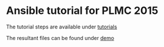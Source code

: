 [tutorials]: tutorial 
[demo]: demo

Ansible tutorial for PLMC 2015
==============================

The tutorial steps are available under [tutorials]

The resultant files can be found under [demo]

